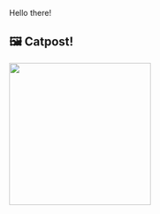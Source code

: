 Hello there!



## 🖼️ Catpost!

<sub>
    <img src="https://cdn2.thecatapi.com/images/MTc0NDI4MQ.jpg" height="256">
</sub>

